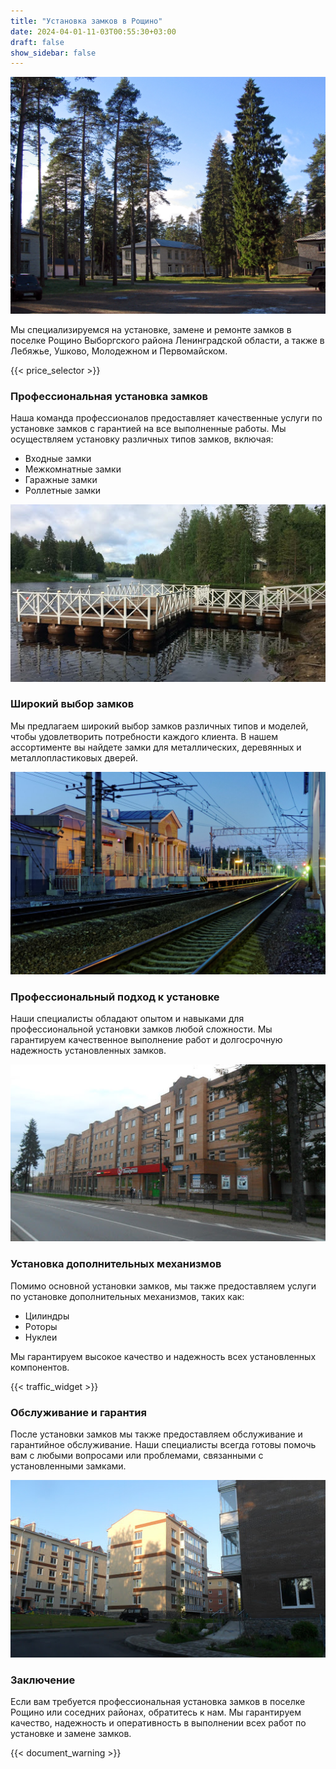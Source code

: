 ```yaml
---
title: "Установка замков в Рощино"
date: 2024-04-01-11-03T00:55:30+03:00
draft: false
show_sidebar: false
---
```


![Установка замков в Рощино](Rochino1.jpg)

Мы специализируемся на установке, замене и ремонте замков в поселке Рощино Выборгского района Ленинградской области, а также в Лебяжье, Ушково, Молодежном и Первомайском.

{{< price_selector >}}

### Профессиональная установка замков

Наша команда профессионалов предоставляет качественные услуги по установке замков с гарантией на все выполненные работы. Мы осуществляем установку различных типов замков, включая:

- Входные замки
- Межкомнатные замки
- Гаражные замки
- Роллетные замки

![Установка замков в Рощино](Rochino2.jpg)

### Широкий выбор замков

Мы предлагаем широкий выбор замков различных типов и моделей, чтобы удовлетворить потребности каждого клиента. В нашем ассортименте вы найдете замки для металлических, деревянных и металлопластиковых дверей. 

![Установка замков в Рощино](Rochino3.jpg)

### Профессиональный подход к установке

Наши специалисты обладают опытом и навыками для профессиональной установки замков любой сложности. Мы гарантируем качественное выполнение работ и долгосрочную надежность установленных замков.

![Установка замков в Рощино](Rochino4.jpg)

### Установка дополнительных механизмов

Помимо основной установки замков, мы также предоставляем услуги по установке дополнительных механизмов, таких как:

- Цилиндры
- Роторы
- Нуклеи

Мы гарантируем высокое качество и надежность всех установленных компонентов.

{{< traffic_widget >}}

### Обслуживание и гарантия

После установки замков мы также предоставляем обслуживание и гарантийное обслуживание. Наши специалисты всегда готовы помочь вам с любыми вопросами или проблемами, связанными с установленными замками.

![Установка замков в Рощино](Rochino5.jpg)

### Заключение

Если вам требуется профессиональная установка замков в поселке Рощино или соседних районах, обратитесь к нам. Мы гарантируем качество, надежность и оперативность в выполнении всех работ по установке и замене замков.

{{< document_warning >}}